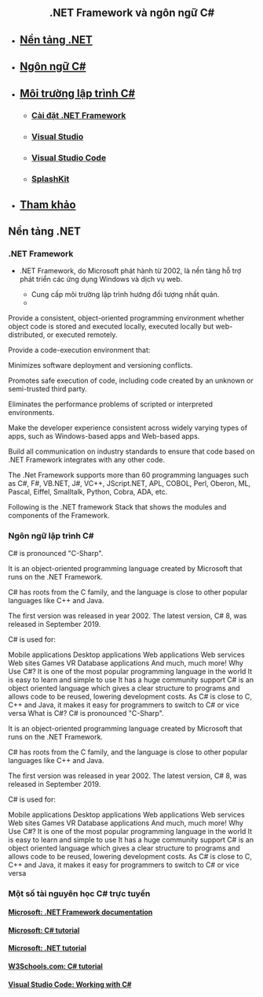 <h2 align="center"> 
.NET Framework và ngôn ngữ C#
</h2>

- ## [Nền tảng .NET](#dotnet)
- ## [Ngôn ngữ C#](#csconcepts)
- ## [Môi trường lập trình C#](#setupenvironment)
    * ### [Cài đặt .NET Framework](#installdotnet)
    * ### [Visual Studio](#installvs)
    * ### [Visual Studio Code](#vscode)
    * ### [SplashKit](#splashkit)
- ## [Tham khảo](#resources)


## Nền tảng .NET <a name="dotnet"/>
### .NET Framework

- .NET Framework, do Microsoft phát hành từ 2002, là nền tảng hỗ trợ phát triển các ứng dụng Windows và dịch vụ web. 

    * Cung cấp môi trường lập trình hướng đối tượng nhất quán.
    * 

Provide a consistent, object-oriented programming environment whether object code is stored and executed locally, executed locally but web-distributed, or executed remotely.

Provide a code-execution environment that:

Minimizes software deployment and versioning conflicts.

Promotes safe execution of code, including code created by an unknown or semi-trusted third party.

Eliminates the performance problems of scripted or interpreted environments.

Make the developer experience consistent across widely varying types of apps, such as Windows-based apps and Web-based apps.

Build all communication on industry standards to ensure that code based on .NET Framework integrates with any other code.

The .Net Framework supports more than 60 programming languages such as C#, F#, VB.NET, J#, VC++, JScript.NET, APL, COBOL, Perl, Oberon, ML, Pascal, Eiffel, Smalltalk, Python, Cobra, ADA, etc.


Following is the .NET framework Stack that shows the modules and components of the Framework.



### Ngôn ngữ lập trình C#
C# is pronounced "C-Sharp".

It is an object-oriented programming language created by Microsoft that runs on the .NET Framework.

C# has roots from the C family, and the language is close to other popular languages like C++ and Java.

The first version was released in year 2002. The latest version, C# 8, was released in September 2019.

C# is used for:

Mobile applications
Desktop applications
Web applications
Web services
Web sites
Games
VR
Database applications
And much, much more!
Why Use C#?
It is one of the most popular programming language in the world
It is easy to learn and simple to use
It has a huge community support
C# is an object oriented language which gives a clear structure to programs and allows code to be reused, lowering development costs.
As C# is close to C, C++ and Java, it makes it easy for programmers to switch to C# or vice versa
What is C#?
C# is pronounced "C-Sharp".

It is an object-oriented programming language created by Microsoft that runs on the .NET Framework.

C# has roots from the C family, and the language is close to other popular languages like C++ and Java.

The first version was released in year 2002. The latest version, C# 8, was released in September 2019.

C# is used for:

Mobile applications
Desktop applications
Web applications
Web services
Web sites
Games
VR
Database applications
And much, much more!
Why Use C#?
It is one of the most popular programming language in the world
It is easy to learn and simple to use
It has a huge community support
C# is an object oriented language which gives a clear structure to programs and allows code to be reused, lowering development costs.
As C# is close to C, C++ and Java, it makes it easy for programmers to switch to C# or vice versa

### Một số tài nguyên học C# trực tuyến <a name="resources"/>

#### [Microsoft: .NET Framework documentation](https://docs.microsoft.com/en-us/dotnet/framework/)
#### [Microsoft: C# tutorial](https://docs.microsoft.com/en-us/dotnet/csharp/)
#### [Microsoft: .NET tutorial](https://dotnet.microsoft.com/learn/dotnet/in-browser-tutorial)
#### [W3Schools.com: C# tutorial](https://www.w3schools.com/cs/index.php)
#### [Visual Studio Code: Working with C#](https://code.visualstudio.com/docs/languages/csharp)

